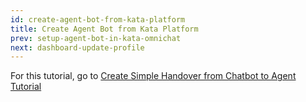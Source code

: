 ```yaml
---
id: create-agent-bot-from-kata-platform
title: Create Agent Bot from Kata Platform
prev: setup-agent-bot-in-kata-omnichat
next: dashboard-update-profile
---
```


For this tutorial, go to [Create Simple Handover from Chatbot to Agent Tutorial](/tutorials/create-simple-bot-handover-from-chatbot-to-agent)
